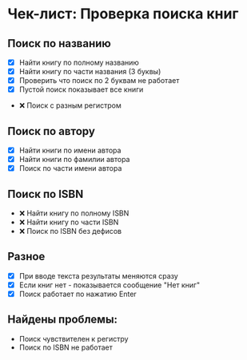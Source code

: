# Чек-лист: Проверка поиска книг

## Поиск по названию
- [x] Найти книгу по полному названию
- [x] Найти книгу по части названия (3 буквы)
- [x] Проверить что поиск по 2 буквам не работает
- [x] Пустой поиск показывает все книги
- ❌ Поиск с разным регистром

## Поиск по автору
- [x] Найти книги по имени автора
- [x] Найти книги по фамилии автора
- [x] Поиск по части имени автора

## Поиск по ISBN
- ❌ Найти книгу по полному ISBN
- ❌ Найти книгу по части ISBN
- ❌ Поиск по ISBN без дефисов

## Разное
- [x] При вводе текста результаты меняются сразу
- [x] Если книг нет - показывается сообщение "Нет книг"
- [x] Поиск работает по нажатию Enter

## Найдены проблемы:
- Поиск чувствителен к регистру
- Поиск по ISBN не работает
